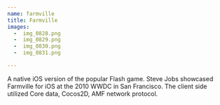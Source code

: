 ```yaml
---
name: farmville
title: Farmville
images:
  -  img_0828.png              
  -  img_0829.png              
  -  img_0830.png              
  -  img_0831.png              

---
```

A native iOS version of the popular Flash game. Steve Jobs showcased Farmville for iOS at the 2010 WWDC in San Francisco. The client side utilized Core data, Cocos2D, AMF network protocol.
